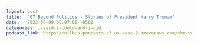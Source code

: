 ```yaml
---
layout: post
title:  "07 Beyond Politics - Stories of President Harry Truman"
date:   2023-07-09 06:07:00 -0500
categories: i-said-i-could-and-i-did
podcast_link: https://nilbus-podcasts.s3.us-east-2.amazonaws.com/the-well-trained-mind/I%20Said%20I%20Could%20and%20I%20Did/07%20Beyond%20Politics%20-%20Stories%20of%20President%20Harry%20Truman.mp3
---
```


